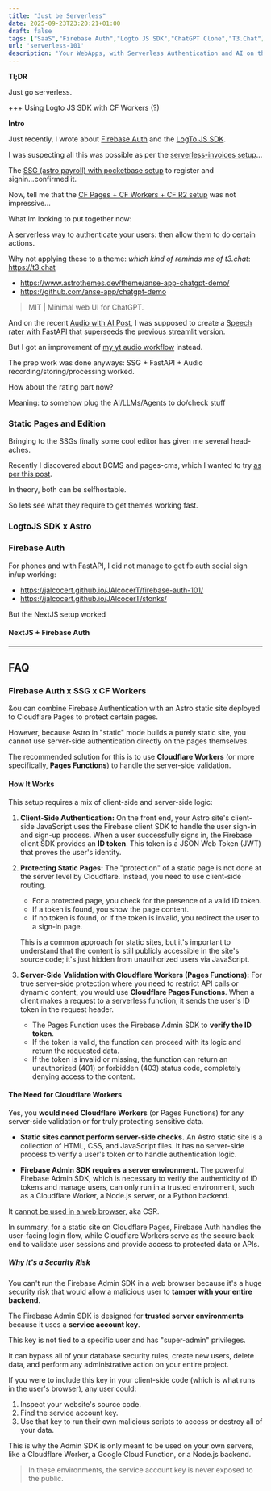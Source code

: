 ```yaml
---
title: "Just be Serverless"
date: 2025-09-23T23:20:21+01:00
draft: false
tags: ["SaaS","Firebase Auth","Logto JS SDK","ChatGPT Clone","T3.Chat"]
url: 'serverless-101'
description: 'Your WebApps, with Serverless Authentication and AI on the backend.'
---
```




**Tl;DR**

Just go serverless.



+++ Using Logto JS SDK with CF Workers (?)




**Intro**

Just recently, I wrote about [Firebase Auth](/JAlcocerT/firebase-auth-101) and the [LogTo JS SDK](https://jalcocert.github.io/JAlcocerT/social-signin-101/#4-logto-).

I was suspecting all this was possible as per the [serverless-invoices setup](https://github.com/JAlcocerT/serverless-invoices)...

The [SSG (astro payroll) with pocketbase setup](https://jalcocert.github.io/JAlcocerT/fastapi-x-pocketbase/) to register and signin...confirmed it.

Now, tell me that the [CF Pages + CF Workers + CF R2 setup](https://jalcocert.github.io/JAlcocerT/hugo-pocketbase-and-r2/) was not impressive...

What Im looking to put together now:

A serverless way to authenticate your users: then allow them to do certain actions.

Why not applying these to a theme: *which kind of reminds me of t3.chat*: https://t3.chat

* https://www.astrothemes.dev/theme/anse-app-chatgpt-demo/
* https://github.com/anse-app/chatgpt-demo

> MIT | Minimal web UI for ChatGPT.

And on the recent [Audio with AI Post](https://jalcocert.github.io/JAlcocerT/audio-recap/), I was supposed to create a [Speech rater with FastAPI](https://github.com/JAlcocerT/py-speech-rater) that superseeds the [previous streamlit version](https://github.com/JAlcocerT/Streamlit-Speech).

But I got an improvement of [my yt audio workflow](https://jalcocert.github.io/JAlcocerT/audio-recap/#conclusions) instead.

The prep work was done anyways: SSG + FastAPI + Audio recording/storing/processing worked.

How about the rating part now?

Meaning: to somehow plug the AI/LLMs/Agents to do/check stuff

### Static Pages and Edition

Bringing to the SSGs finally some cool editor has given me several head-aches.

Recently I discovered about BCMS and pages-cms, which I wanted to try [as per this post](https://jalcocert.github.io/JAlcocerT/mailerlite-for-saas/#podcast).

In theory, both can be selfhostable.

So lets see what they require to get themes working fast.

### LogtoJS SDK x Astro


### Firebase Auth 

For phones and with FastAPI, I did not manage to get fb auth social sign in/up  working:

* https://jalcocert.github.io/JAlcocerT/firebase-auth-101/
* https://jalcocert.github.io/JAlcocerT/stonks/

But the NextJS setup worked

#### NextJS + Firebase Auth



---

## FAQ


### Firebase Auth x SSG x CF Workers

&ou can combine Firebase Authentication with an Astro static site deployed to Cloudflare Pages to protect certain pages.

However, because Astro in "static" mode builds a purely static site, you cannot use server-side authentication directly on the pages themselves. 

The recommended solution for this is to use **Cloudflare Workers** (or more specifically, **Pages Functions**) to handle the server-side validation.

#### How It Works

This setup requires a mix of client-side and server-side logic:

1.  **Client-Side Authentication:** On the front end, your Astro site's client-side JavaScript uses the Firebase client SDK to handle the user sign-in and sign-up process. When a user successfully signs in, the Firebase client SDK provides an **ID token**. This token is a JSON Web Token (JWT) that proves the user's identity.

2.  **Protecting Static Pages:** The "protection" of a static page is not done at the server level by Cloudflare. Instead, you need to use client-side routing.
    * For a protected page, you check for the presence of a valid ID token.
    * If a token is found, you show the page content.
    * If no token is found, or if the token is invalid, you redirect the user to a sign-in page.

    This is a common approach for static sites, but it's important to understand that the content is still publicly accessible in the site's source code; it's just hidden from unauthorized users via JavaScript.

3.  **Server-Side Validation with Cloudflare Workers (Pages Functions):** For true server-side protection where you need to restrict API calls or dynamic content, you would use **Cloudflare Pages Functions**. When a client makes a request to a serverless function, it sends the user's ID token in the request header.
    * The Pages Function uses the Firebase Admin SDK to **verify the ID token**.
    * If the token is valid, the function can proceed with its logic and return the requested data.
    * If the token is invalid or missing, the function can return an unauthorized (401) or forbidden (403) status code, completely denying access to the content. 

#### The Need for Cloudflare Workers

Yes, you **would need Cloudflare Workers** (or Pages Functions) for any server-side validation or for truly protecting sensitive data.

* **Static sites cannot perform server-side checks.** An Astro static site is a collection of HTML, CSS, and JavaScript files. It has no server-side process to verify a user's token or to handle authentication logic.

* **Firebase Admin SDK requires a server environment.** The powerful Firebase Admin SDK, which is necessary to verify the authenticity of ID tokens and manage users, can only run in a trusted environment, such as a Cloudflare Worker, a Node.js server, or a Python backend.

It [cannot be used in a web browser](#why-its-a-security-risk), aka CSR.

In summary, for a static site on Cloudflare Pages, Firebase Auth handles the user-facing login flow, while Cloudflare Workers serve as the secure back-end to validate user sessions and provide access to protected data or APIs.

##### Why It's a Security Risk

You can't run the Firebase Admin SDK in a web browser because it's a huge security risk that would allow a malicious user to **tamper with your entire backend**.

The Firebase Admin SDK is designed for **trusted server environments** because it uses a **service account key**. 

This key is not tied to a specific user and has "super-admin" privileges.

It can bypass all of your database security rules, create new users, delete data, and perform any administrative action on your entire project.

If you were to include this key in your client-side code (which is what runs in the user's browser), any user could:

1.  Inspect your website's source code.
2.  Find the service account key.
3.  Use that key to run their own malicious scripts to access or destroy all of your data.

This is why the Admin SDK is only meant to be used on your own servers, like a Cloudflare Worker, a Google Cloud Function, or a Node.js backend. 

> In these environments, the service account key is never exposed to the public.